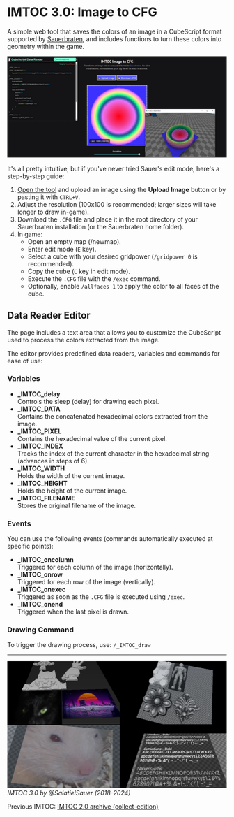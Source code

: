 # IMTOC 3.0: Image to CFG

A simple web tool that saves the colors of an image in a CubeScript format supported by [Sauerbraten](http://sauerbraten.org), and includes functions to turn these colors into geometry within the game.

![](images/demo8.png)

It's all pretty intuitive, but if you've never tried Sauer's edit mode, here's a step-by-step guide:

1. [Open the tool](https://salatielsauer.github.io/IMTOC-Converter/) and upload an image using the **Upload Image** button or by pasting it with `CTRL+V`.
2. Adjust the resolution (100x100 is recommended; larger sizes will take longer to draw in-game).
3. Download the `.CFG` file and place it in the root directory of your Sauerbraten installation (or the Sauerbraten home folder).
4. In game:
   - Open an empty map (/newmap).
   - Enter edit mode (`E` key).
   - Select a cube with your desired gridpower (`/gridpower 0` is recommended).
   - Copy the cube (`C` key in edit mode).
   - Execute the `.CFG` file with the `/exec` command.
   - Optionally, enable `/allfaces 1` to apply the color to all faces of the cube.

## Data Reader Editor

The page includes a text area that allows you to customize the CubeScript used to process the colors extracted from the image. 

The editor provides predefined data readers, variables and commands for ease of use:

### Variables

- **_IMTOC_delay**  
  Controls the sleep (delay) for drawing each pixel.
- **_IMTOC_DATA**  
  Contains the concatenated hexadecimal colors extracted from the image.
- **_IMTOC_PIXEL**  
  Contains the hexadecimal value of the current pixel.
- **_IMTOC_INDEX**  
  Tracks the index of the current character in the hexadecimal string (advances in steps of 6).
- **_IMTOC_WIDTH**  
  Holds the width of the current image.
- **_IMTOC_HEIGHT**  
  Holds the height of the current image.
- **_IMTOC_FILENAME**  
  Stores the original filename of the image.

### Events

You can use the following events (commands automatically executed at specific points):

- **_IMTOC_oncolumn**  
  Triggered for each column of the image (horizontally).
- **_IMTOC_onrow**  
  Triggered for each row of the image (vertically).
- **_IMTOC_onexec**  
  Triggered as soon as the `.CFG` file is executed using `/exec`.
- **_IMTOC_onend**  
  Triggered when the last pixel is drawn.

### Drawing Command

To trigger the drawing process, use:  `/_IMTOC_draw`
<hr>

![](images/demo9.png)
*IMTOC 3.0 by @SalatielSauer (2018-2024)*

Previous IMTOC:
[IMTOC 2.0 archive (collect-edition)](https://github.com/SalatielSauer/IMTOC-Converter/tree/collect-edition)